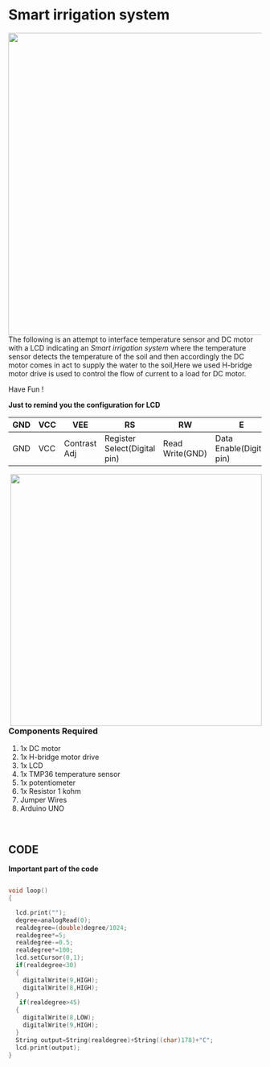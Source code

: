 
<h1>Smart irrigation system</h1>

<div>
    <img width=600 align=right src="https://github.com/yatharthagr7/Dive-into-Electronics/blob/main/Intermediate%202/08-Smart%20irrigation%20system/water%20system.gif">
    <p>The following is an attempt to interface temperature sensor and DC motor with a LCD indicating an <i>Smart irrigation system</i> where the temperature sensor detects the temperature of the soil and then accordingly the DC motor comes in act to supply the water to the soil,Here we used H-bridge motor drive is used to control the flow of current to a load for DC motor.<br>
  
   Have Fun !
  
  
  
  </p>
    
  
  
  
  
  
  <b>Just to remind you the configuration for LCD</b>
   
| GND | VCC | VEE | RS | RW | E | D0 | D1 | D2 | D3 | D4 | D5 | D6 | D7 | LED+ | LED- | 
| --- | --- | --- | --- | --- | --- | --- | --- | --- | --- | --- | --- | --- | --- | --- | --- | 
| GND | VCC | Contrast Adj | Register Select(Digital pin) | Read Write(GND) | Data Enable(Digital pin) | D0 | D1 | D2 | D3 | D4(Digital Pin) | D5(Digital Pin) | D6(Digital Pin) | D7(Digital Pin) | LED+ | LED-(Use a Resistor) | 
    
  <img width=500 align=right src="https://github.com/yatharthagr7/Dive-into-Electronics/blob/main/Intermediate%202/08-Smart%20irrigation%20system/connections.png">  
  <h3>Components Required</h3>
  <ol>
    <li>1x DC motor</li>
    <li>1x H-bridge motor drive</li>
    <li>1x LCD</li>
    <li>1x TMP36 temperature sensor</li>
    <li>1x potentiometer</li>
    <li>1x Resistor 1 kohm</li>
    <li>Jumper Wires</li>
    <li>Arduino UNO</li>
  </ol>
    
</div><br>
  
<h2>CODE</h2>

<b>Important part of the code</b>

```C++

void loop()
{

  lcd.print("");
  degree=analogRead(0);
  realdegree=(double)degree/1024;
  realdegree*=5;
  realdegree-=0.5;
  realdegree*=100;
  lcd.setCursor(0,1);
  if(realdegree<30)
  {
    digitalWrite(9,HIGH);
    digitalWrite(8,HIGH);
  }
   if(realdegree>45)
  {
    digitalWrite(8,LOW);
    digitalWrite(9,HIGH);
  }
  String output=String(realdegree)+String((char)178)+"C";
  lcd.print(output);
}

```

